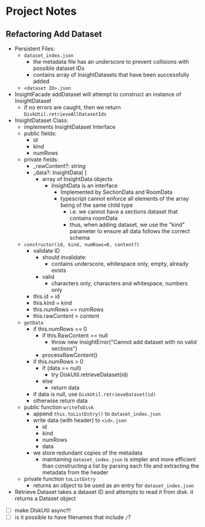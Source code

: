 # Project Notes

## Refactoring Add Dataset
- Persistent Files:
	- `dataset_index.json`
		- the metadata file has an underscore to prevent collisions with possible dataset IDs
		- contains array of InsightDatasets that have been successfully added
	- `<dataset ID>.json`
- InsightFacade addDataset will attempt to construct an instance of InsightDataset
	- if no errors are caught, then we return `DiskUtil.retrieveAllDatasetIds`
- InsightDataset Class:
	- implements InsightDataset Interface
	- public fields:
		- id
		- kind
		- numRows
	- private fields:
		- \_rawContent?: string
		- \_data?: InsightData\[ \]
			- array of InsightData objects
				- InsightData is an interface
					- Implemented by SectionData and RoomData
					- typescript cannot enforce all elements of the array being of the same child type
						- i.e. we cannot have a sections dataset that contains roomData
						- thus, when adding dataset, we use the "kind" parameter to ensure all data follows the correct schema
	- `constructor(id, kind, numRows=0, content?)`
		- validate ID
			- should invalidate:
				- contains underscore, whitespace only, empty, already exists
			- valid
				- characters only, characters and whitespace, numbers only
		- this.id = id
		- this.kind = kind
		- this.numRows == numRows
		- this.rawContent = content
	- `getData`
		- if this.numRows == 0
			- if this.RawContent == null
				- throw new InsightError("Cannot add dataset with no valid sections")
			- processRawContent()
		- if this.numRows > 0
			- if (data == null)
				- try DiskUtil.retrieveDataset(id)
			- else
				- return data
		- if data is null, use `DiskUtil.retrieveDataset(id)`
		- otherwise return data
	- public function `writeToDisk`
		- append `this.toListEntry()` to `dataset_index.json`
		- write data (with header) to `<id>.json`
			- id
			- kind
			- numRows
			- data
		- we store redundant copies of the metadata
			- maintaining `dataset_index.json` is simpler and more efficient than constructing a list by parsing each file and extracting the metadata from the header
	- private function `toListEntry`
		- returns an object to be used as an entry for `dataset_index.json`
- Retrieve Dataset takes a dataset ID and attempts to read it from disk. it returns a Dataset object
- [ ] make DIskUtil async!!!
- [ ] is it possible to have filenames that include `/`?